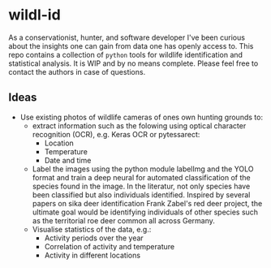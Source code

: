 # wildl-id

As a conservationist, hunter, and software developer I've been curious about the insights one can gain from data one has openly access to. This repo contains a collection of `python` tools for wildlife identification and statistical analysis. It is WIP and by no means complete. Please feel free to contact the authors in case of questions.

## Ideas

- Use existing photos of wildlife cameras of ones own hunting grounds to:
  - extract information such as the folowing using optical character recognition (OCR), e.g. Keras OCR or pytessarect:
    - Location
    - Temperature
    - Date and time
  - Label the images using the python module labelImg and the YOLO format and train a deep neural for automated classification of the species found in the image. In the literatur, not only species have been classified but also individuals identified. Inspired by several papers on sika deer identification Frank Zabel's red deer project, the ultimate goal would be identifying individuals of other species such as the territorial roe deer common all across Germany. 
  - Visualise statistics of the data, e.g.:
    - Activity periods over the year
    - Correlation of activity and temperature
    - Activity in different locations
